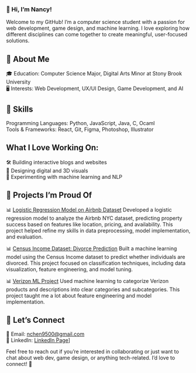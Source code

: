 
### 👋 Hi, I’m Nancy!  
Welcome to my GitHub! I’m a computer science student with a passion for web development, game design, and machine learning. I love exploring how different disciplines can
come together to create meaningful, user-focused solutions.

## 🌟 About Me  
🎓 Education: Computer Science Major, Digital Arts Minor at Stony Brook University  
🖥️ Interests: Web Development, UX/UI Design, Game Development, and AI


## 🔧 Skills  
Programming Languages: Python, JavaScript, Java, C, Ocaml  
Tools & Frameworks: React, Git, Figma, Photoshop, Illustrator

## What I Love Working On:  
🛠️ Building interactive blogs and websites  
🎨 Designing digital and 3D visuals  
🤖 Experimenting with machine learning and NLP

## 📂 Projects I’m Proud Of  
📊 [Logistic Regression Model on Airbnb Dataset](https://github.com/nchen-0095/logistic-regression-airbnb-model)
Developed a logistic regression model to analyze the Airbnb NYC dataset, predicting property success based on features like location, pricing, and availability. This project helped refine my skills in data preprocessing, model implementation, and evaluation.  

📊 [Census Income Dataset: Divorce Prediction](https://github.com/nchen-0095/Divorced-Prediction-Census-Income)
Built a machine learning model using the Census Income dataset to predict whether individuals are divorced. This project focused on classification techniques, including data visualization, feature engineering, and model tuning.  

📊 [Verizon ML Project](https://github.com/nchen-0095/Technology-Product-Categorization)
Used machine learning to categorize Verizon products and descriptions into clear categories and subcategories. This project taught me a lot about feature engineering and model implementation.

## 🤝 Let’s Connect  
📧 Email: nchen9500@gmail.com  
💼 LinkedIn: [LinkedIn Page](https://www.linkedin.com/in/nancy-chen-095/)]  

Feel free to reach out if you’re interested in collaborating or just want to chat about web dev, game design, or anything tech-related. I’d love to connect! 🚀

<!--
**nchen-0095/nchen-0095** is a ✨ _special_ ✨ repository because its `README.md` (this file) appears on your GitHub profile.

Here are some ideas to get you started:

- 🔭 I’m currently working on ...
- 🌱 I’m currently learning ...
- 👯 I’m looking to collabordate on ...
- 🤔 I’m looking for help with ...
- 💬 Ask me about ...
- 📫 How to reach me: ...
- 😄 Pronouns: ...
- ⚡ Fun fact: ...
-->
